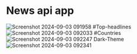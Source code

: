 # News api app
![Screenshot 2024-09-03 091958](https://github.com/user-attachments/assets/6d33fdfa-b2e5-41e1-a8fe-c18f52f23665)
#Top-headlines
![Screenshot 2024-09-03 092033](https://github.com/user-attachments/assets/162e9d21-af64-4a16-823c-eb1b39264bc2)
#Countries
![Screenshot 2024-09-03 092247](https://github.com/user-attachments/assets/b8022439-6a29-4686-82ef-7b04915c5a87)
Dark-Theme
![Screenshot 2024-09-03 092341](https://github.com/user-attachments/assets/2a749ebf-00d4-496b-969b-19d7a10e3902)
